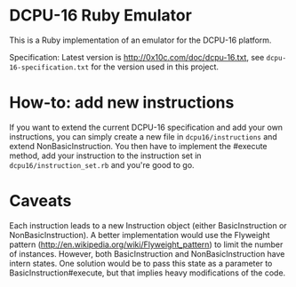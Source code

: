 DCPU-16 Ruby Emulator
=====================
This is a Ruby implementation of an emulator for the DCPU-16 platform.

Specification: Latest version is http://0x10c.com/doc/dcpu-16.txt, see `dcpu-16-specification.txt` for the version used in this project.

How-to: add new instructions
============================
If you want to extend the current DCPU-16 specification and add your own instructions, you can simply create a new file in `dcpu16/instructions` and extend
NonBasicInstruction. You then have to implement the #execute method, add your instruction to the instruction set in `dcpu16/instruction_set.rb` and you're good to go.

Caveats
=======
Each instruction leads to a new Instruction object (either BasicInstruction or NonBasicInstruction). A better implementation would use the Flyweight pattern (http://en.wikipedia.org/wiki/Flyweight_pattern)
to limit the number of instances. However, both BasicInstruction and NonBasicInstruction have intern states. One solution would be to pass this state as a parameter to BasicInstruction#execute, but
that implies heavy modifications of the code.

